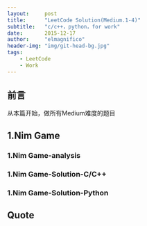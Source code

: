 ```yaml
---
layout:     post
title:      "LeetCode Solution(Medium.1-4)"
subtitle:   "c/c++，python，for work"
date:       2015-12-17
author:     "elmagnifico"
header-img: "img/git-head-bg.jpg"
tags:
    - LeetCode
    - Work
---
```



## 前言

从本篇开始，做所有Medium难度的题目

## 1.Nim Game



### 1.Nim Game-analysis
 


### 1.Nim Game-Solution-C/C++



### 1.Nim Game-Solution-Python




## Quote

> 


